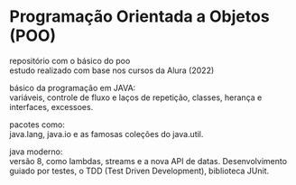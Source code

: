 # Programação Orientada a Objetos (POO)

repositório com o básico do poo    
estudo realizado com base nos cursos da Alura (2022)

básico da programação em JAVA:    
variáveis, controle de fluxo e laços de repetição,  classes, herança e interfaces, excessoes. 

pacotes como:     
java.lang, java.io e as famosas coleções do java.util.

java moderno:    
versão 8, como lambdas, streams e a nova API de datas. Desenvolvimento guiado por testes, o TDD (Test Driven Development), biblioteca JUnit.
